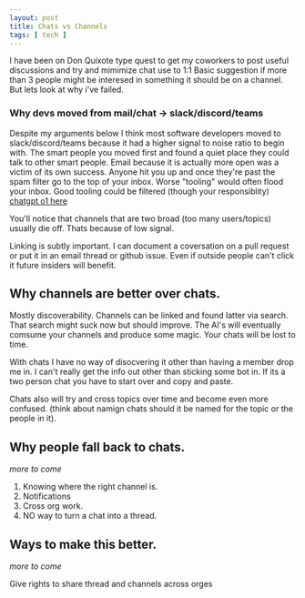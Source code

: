 ```yaml
---
layout: post
title: Chats vs Channels
tags: [ tech ]
---
```


I have been on Don Quixote type quest to get my coworkers to post useful discussions and try and mimimize chat use to 1:1 
Basic suggestion if more than 3 people might be interesed in something it should be on a channel. But lets look at why i've failed.  

###  Why devs moved from mail/chat -> slack/discord/teams

Despite my arguments below I think most software developers moved to slack/discord/teams because it had a higher signal to noise ratio to begin with.
The smart people you moved first and found a quiet place they could talk to other smart people. Email because it is actually more open was a victim of its own success. Anyone hit you up and once they're past the spam filter go to the top of your inbox.
Worse "tooling" would often flood your inbox. Good tooling could be filtered (though your responsiblity) 
[chatgpt o1 here](https://chatgpt.com/share/678e90d1-93e8-8009-94cb-363ec1b60d97)

You'll notice that channels that are two broad (too many users/topics) usually die off. Thats because of low signal. 

Linking is subtly important. I can document a coversation on a pull request or put it in an email thread or github issue. Even if outside people can't click it future insiders will benefit.

## Why channels are better over chats.

Mostly discoverability. Channels can be linked and found latter via search.  That search might suck now but should improve.
The AI's will eventually comsume your channels and produce some magic. Your chats will be lost to time. 

With chats I have no way of disocvering it other than having a member drop me in. I can't really get the info out other than sticking some bot in. If its a two person chat you have to start over and copy and paste.

Chats also will try and cross topics over time and become even more confused. (think about namign chats should it be named for the topic or the people in it). 

## Why people fall back to chats. 

*more to come*

1. Knowing where the right channel is. 
1. Notifications
1. Cross org work.   
1. NO way to turn a chat into a thread. 

## Ways to make this better.

*more to come*

Give rights to share thread and channels across orges

